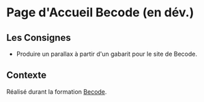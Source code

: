 # Page d'Accueil Becode (en dév.)
  
## Les Consignes

* Produire un parallax à partir d'un gabarit pour le site de Becode.
  
## Contexte

Réalisé durant la formation [Becode](http://www.becode.org/).
